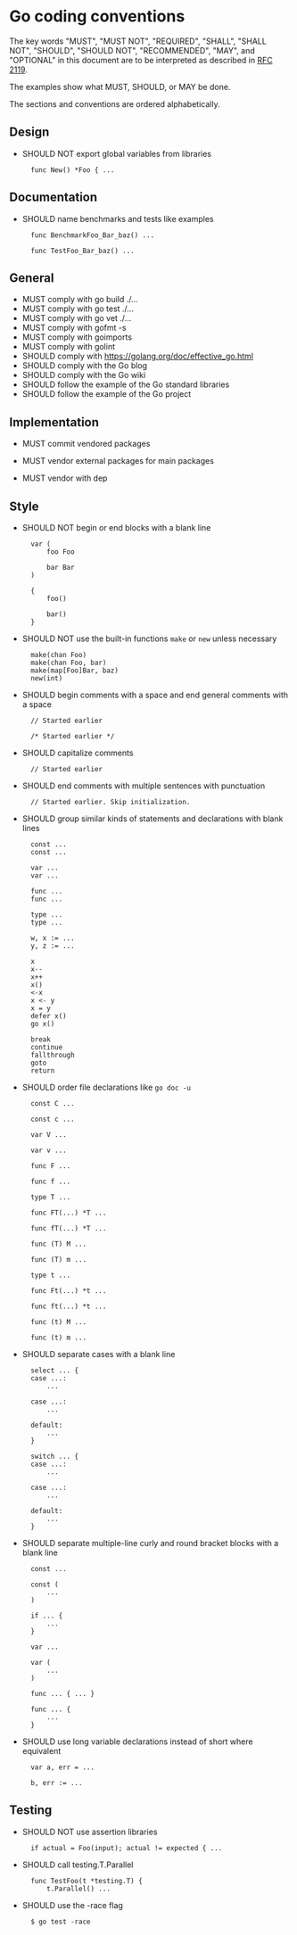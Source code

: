 # Go coding conventions

The key words "MUST", "MUST NOT", "REQUIRED", "SHALL", "SHALL NOT", "SHOULD", "SHOULD NOT", "RECOMMENDED",  "MAY", and "OPTIONAL" in this document are to be interpreted as described in [RFC 2119](https://www.ietf.org/rfc/rfc2119.txt).

The examples show what MUST, SHOULD, or MAY be done.

The sections and conventions are ordered alphabetically.

## Design

- SHOULD NOT export global variables from libraries

        func New() *Foo { ...

## Documentation

- SHOULD name benchmarks and tests like examples

        func BenchmarkFoo_Bar_baz() ...

        func TestFoo_Bar_baz() ...

## General

- MUST comply with go build ./...
- MUST comply with go test ./...
- MUST comply with go vet ./...
- MUST comply with gofmt -s
- MUST comply with goimports
- MUST comply with golint
- SHOULD comply with https://golang.org/doc/effective_go.html
- SHOULD comply with the Go blog
- SHOULD comply with the Go wiki
- SHOULD follow the example of the Go standard libraries
- SHOULD follow the example of the Go project

## Implementation

- MUST commit vendored packages

- MUST vendor external packages for main packages

- MUST vendor with dep

## Style

- SHOULD NOT begin or end blocks with a blank line

        var (
            foo Foo

            bar Bar
        )

        {
            foo()

            bar()
        }

- SHOULD NOT use the built-in functions `make` or `new` unless necessary

        make(chan Foo)
        make(chan Foo, bar)
        make(map[Foo]Bar, baz)
        new(int)

- SHOULD begin comments with a space and end general comments with a space

        // Started earlier

        /* Started earlier */

- SHOULD capitalize comments

        // Started earlier

- SHOULD end comments with multiple sentences with punctuation

        // Started earlier. Skip initialization.

- SHOULD group similar kinds of statements and declarations with blank lines

        const ...
        const ...

        var ...
        var ...

        func ...
        func ...

        type ...
        type ...

        w, x := ...
        y, z := ...

        x
        x--
        x++
        x()
        <-x
        x <- y
        x = y
        defer x()
        go x()

        break
        continue
        fallthrough
        goto
        return

- SHOULD order file declarations like `go doc -u`

        const C ...
        
        const c ...

        var V ...

        var v ...

        func F ...

        func f ...

        type T ...

        func FT(...) *T ...

        func fT(...) *T ...

        func (T) M ...

        func (T) m ...

        type t ...

        func Ft(...) *t ...

        func ft(...) *t ...

        func (t) M ...

        func (t) m ...

- SHOULD separate cases with a blank line

        select ... {
        case ...:
            ...

        case ...:
            ...

        default:
            ...
        }

        switch ... {
        case ...:
            ...

        case ...:
            ...

        default:
            ...
        }

- SHOULD separate multiple-line curly and round bracket blocks with a blank line

        const ...

        const (
            ...
        )

        if ... {
            ...
        }

        var ...

        var (
            ...
        )

        func ... { ... }

        func ... {
            ...
        }

- SHOULD use long variable declarations instead of short where equivalent

        var a, err = ...

        b, err := ...

## Testing

- SHOULD NOT use assertion libraries

        if actual = Foo(input); actual != expected { ...

- SHOULD call testing.T.Parallel

        func TestFoo(t *testing.T) {
            t.Parallel() ...

- SHOULD use the -race flag

        $ go test -race
